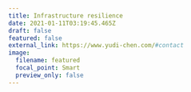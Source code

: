 ```yaml
---
title: Infrastructure resilience
date: 2021-01-11T03:19:45.465Z
draft: false
featured: false
external_link: https://www.yudi-chen.com/#contact
image:
  filename: featured
  focal_point: Smart
  preview_only: false
---
```

